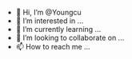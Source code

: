 - 👋 Hi, I’m @Youngcu
- 👀 I’m interested in ...
- 🌱 I’m currently learning ...
- 💞️ I’m looking to collaborate on ...
- 📫 How to reach me ...

<!---
Youngcu/Youngcu is a ✨ special ✨ repository because its `README.md` (this file) appears on your GitHub profile.
You can click the Preview link to take a look at your changes.
--->
